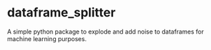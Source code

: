 # dataframe_splitter
A simple python package to explode and add noise to dataframes for machine learning purposes.
